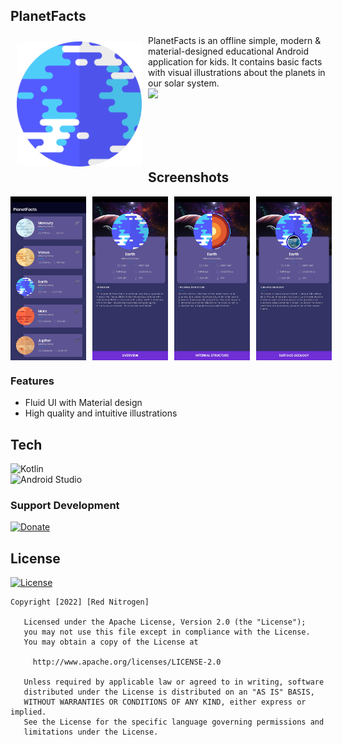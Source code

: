 ## PlanetFacts
<img src="planet-earth.svg" align="left" width="200" hspace="10" vspace="10">
PlanetFacts is an offline simple, modern & material-designed educational Android application for kids. It contains basic facts with visual illustrations about the planets in our solar system.<br/>

<div style="display:flex;" >
<br/>
<a href="https://github.com/sdnitrogen/PlanetFacts/raw/main/PlanetFacts.apk">
    <img src="https://img.shields.io/badge/Download-APK-3DDC84?style=for-the-badge"/>
</a>
</div>

</br></br></br></br>

## Screenshots
<div style="display:flex;" >
<img src="Screenshot1.jpg" width="24%" >
<img style="margin-left:10px;" src="Screenshot2.jpg" width="24%" >
<img style="margin-left:10px;" src="Screenshot3.jpg" width="24%" >
<img style="margin-left:10px;" src="Screenshot4.jpg" width="24%" >
</div>

### Features
- Fluid UI with Material design
- High quality and intuitive illustrations

## Tech
![Kotlin](https://img.shields.io/badge/Kotlin-0095D5?&style=for-the-badge&logo=kotlin&logoColor=white)<br>
![Android Studio](https://img.shields.io/badge/-Android%20Studio-3DDC84?style=for-the-badge&logo=android&logoColor=white)<br>

### Support Development

[![Donate](https://img.shields.io/badge/Donate-Paypal-blue?style=for-the-badge)](https://www.paypal.me/sdnitrogen)

## License
[![License](https://img.shields.io/badge/License-Apache%202.0-blue?style=for-the-badge)](https://opensource.org/licenses/Apache-2.0)<br>
```
Copyright [2022] [Red Nitrogen]

   Licensed under the Apache License, Version 2.0 (the "License");
   you may not use this file except in compliance with the License.
   You may obtain a copy of the License at

     http://www.apache.org/licenses/LICENSE-2.0

   Unless required by applicable law or agreed to in writing, software
   distributed under the License is distributed on an "AS IS" BASIS,
   WITHOUT WARRANTIES OR CONDITIONS OF ANY KIND, either express or implied.
   See the License for the specific language governing permissions and
   limitations under the License.
```
